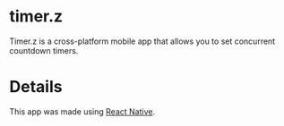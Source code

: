 # timer.z
Timer.z is a cross-platform mobile app that allows you to set concurrent countdown timers.

# Details
This app was made using [React Native](https://reactnative.dev).
